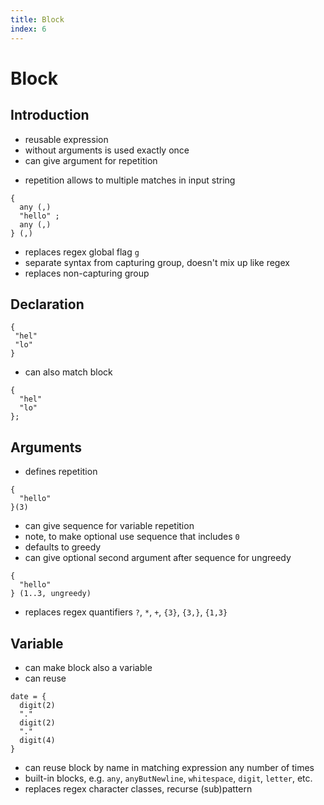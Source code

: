 ```yaml
---
title: Block
index: 6
---
```

# Block



## Introduction

- reusable expression
- without arguments is used exactly once
- can give argument for repetition
<!-- todo: does this really cover all grouping functionality of regex? -->
- repetition allows to multiple matches in input string

```
{
  any (,)
  "hello" ;
  any (,)
} (,)
```

- replaces regex global flag `g`
- separate syntax from capturing group, doesn't mix up like regex
- replaces non-capturing group



## Declaration

```
{
 "hel"
 "lo"
}
```

- can also match block

```
{
  "hel"
  "lo"
};
```



## Arguments

<!-- todo: find different way than argument, looks ugly -->
- defines repetition

```
{
  "hello"
}(3)
```

- can give sequence for variable repetition
- note, to make optional use sequence that includes `0`
- defaults to greedy
- can give optional second argument after sequence for ungreedy

```
{
  "hello"
} (1..3, ungreedy)
```

- replaces regex quantifiers `?`, `*`, `+`, `{3}`, `{3,}`, `{1,3}` 



## Variable

- can make block also a variable
- can reuse

```
date = {
  digit(2)
  "."
  digit(2)
  "."
  digit(4)
}
```

- can reuse block by name in matching expression any number of times
- built-in blocks, e.g. `any`, `anyButNewline`, `whitespace`, `digit`, `letter`, etc.
- replaces regex character classes, recurse (sub)pattern
